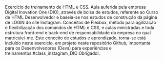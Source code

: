 Exercício de treinamento de HTML e CSS.
Aula auferida pela empresa Digital Inovation One (DIO), através de bolsa de estudos, referente ao Curso de HTML Desenvolvedor e baseia-se nos estudos de construção da página de LOGIN do site Instagram. Conceitos de Flexbox, método para agilização e flexibilização dos comandos de HTML e CSS, e aulas ministradas e toda estrutura front-end e back-end de responsabilidade da empresa no qual matriculei-me. Este conceito de estudos e aprendizado, torna-se está incluído neste exercício, em projeto neste repositório Github, importante para os Desenvolvedores (Devs) para experiências e treinamentos.#class_instagram_DIO
Obrigado!. 
